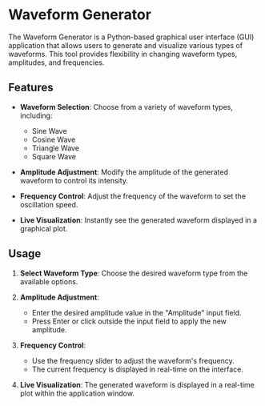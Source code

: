 # Waveform Generator

The Waveform Generator is a Python-based graphical user interface (GUI) application that allows users to generate and visualize various types of waveforms. This tool provides flexibility in changing waveform types, amplitudes, and frequencies.

## Features

- **Waveform Selection**: Choose from a variety of waveform types, including:
  - Sine Wave
  - Cosine Wave
  - Triangle Wave
  - Square Wave

- **Amplitude Adjustment**: Modify the amplitude of the generated waveform to control its intensity.

- **Frequency Control**: Adjust the frequency of the waveform to set the oscillation speed.

- **Live Visualization**: Instantly see the generated waveform displayed in a graphical plot.

## Usage

1. **Select Waveform Type**: Choose the desired waveform type from the available options.

2. **Amplitude Adjustment**:
   - Enter the desired amplitude value in the "Amplitude" input field.
   - Press Enter or click outside the input field to apply the new amplitude.

3. **Frequency Control**:
   - Use the frequency slider to adjust the waveform's frequency.
   - The current frequency is displayed in real-time on the interface.

4. **Live Visualization**: The generated waveform is displayed in a real-time plot within the application window.


